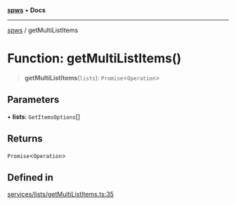 [**spws**](../README.md) • **Docs**

***

[spws](../globals.md) / getMultiListItems

# Function: getMultiListItems()

> **getMultiListItems**(`lists`): `Promise`\<`Operation`\>

## Parameters

• **lists**: `GetItemsOptions`[]

## Returns

`Promise`\<`Operation`\>

## Defined in

[services/lists/getMultiListItems.ts:35](https://github.com/rlking1985/spws/blob/eac8675429b3cb92c57fd641d54e84f4ab439754/src/services/lists/getMultiListItems.ts#L35)
